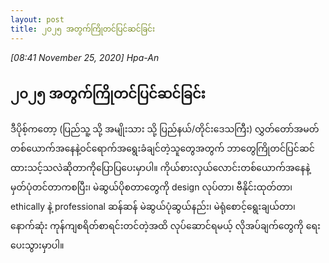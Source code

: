 ```yaml
---
layout: post
title: ၂၀၂၅ အတွက်ကြိုတင်ပြင်ဆင်ခြင်း
---
```


*[08:41 November 25, 2020] Hpa-An*  

## ၂၀၂၅ အတွက်ကြိုတင်ပြင်ဆင်ခြင်း  

ဒီပိုစ့်ကတော့ (ပြည်သူ့ သို့ အမျိုးသား သို့ ပြည်နယ်/တိုင်းဒေသကြီး) လွှတ်တော်အမတ်တစ်ယောက်အနေနဲ့ဝင်ရောက်အရွေးခံချင်တဲ့သူတွေအတွက် ဘာတွေကြိုတင်ပြင်ဆင်ထားသင့်သလဲဆိုတာကိုပြောပြပေးမှာပါ။ ကိုယ်စားလှယ်လောင်းတစ်ယောက်အနေနဲ့ မှတ်ပုံတင်တာကစပြီး၊ မဲဆွယ်ပိုစတာတွေကို design လုပ်တာ၊ ဗီနိုင်းထုတ်တာ၊ ethically နဲ့ professional ဆန်ဆန် မဲဆွယ်ပုံဆွယ်နည်း၊ မဲရုံစောင့်ရွေးချယ်တာ၊ နောက်ဆုံး ကုန်ကျစရိတ်စာရင်းတင်တဲ့အထိ လုပ်ဆောင်ရမယ့် လိုအပ်ချက်တွေကို ရေးပေးသွားမှာပါ။  
